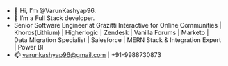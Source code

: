 - 👋 Hi, I’m @VarunKashyap96.
- 👀 I’m a Full Stack developer.
- Senior Software Engineer at Grazitti Interactive for Online Communities | Khoros(Lithium) | Higherlogic | Zendesk | Vanilla Forums | Marketo | Data Migration Specialist | Salesforce | MERN Stack & Integration Expert | Power BI
- 📫 varunkashyap96@gmail.com | +91-9988730873
